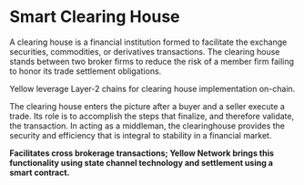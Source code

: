 # Smart Clearing House

A clearing house is a financial institution formed to facilitate the exchange securities, commodities, or derivatives transactions. The clearing house stands between two broker firms to reduce the risk of a member firm failing to honor its trade settlement obligations.

Yellow leverage Layer-2 chains for clearing house implementation on-chain.

The clearing house enters the picture after a buyer and a seller execute a trade. Its role is to accomplish the steps that finalize, and therefore validate, the transaction. In acting as a middleman, the clearinghouse provides the security and efficiency that is integral to stability in a financial market.

**Facilitates cross brokerage transactions; Yellow Network brings this functionality using state channel technology and settlement using a smart contract.**
